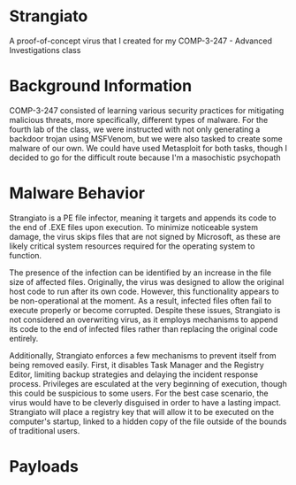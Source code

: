 # Strangiato
A proof-of-concept virus that I created for my COMP-3-247 - Advanced Investigations class

# Background Information
COMP-3-247 consisted of learning various security practices for mitigating malicious threats, more specifically, different types of malware. For the fourth lab of the class, we were instructed with not only generating a backdoor trojan using MSFVenom, but we were also tasked to create some malware of our own. We could have used Metasploit for both tasks, though I decided to go for the difficult route because I'm a masochistic psychopath

# Malware Behavior
Strangiato is a PE file infector, meaning it targets and appends its code to the end of .EXE files upon execution. To minimize noticeable system damage, the virus skips files that are not signed by Microsoft, as these are likely critical system resources required for the operating system to function.

The presence of the infection can be identified by an increase in the file size of affected files. Originally, the virus was designed to allow the original host code to run after its own code. However, this functionality appears to be non-operational at the moment. As a result, infected files often fail to execute properly or become corrupted. Despite these issues, Strangiato is not considered an overwriting virus, as it employs mechanisms to append its code to the end of infected files rather than replacing the original code entirely.

Additionally, Strangiato enforces a few mechanisms to prevent itself from being removed easily. First, it disables Task Manager and the Registry Editor, limiting backup strategies and delaying the incident response process. Privileges are esculated at the very beginning of execution, though this could be suspicious to some users. For the best case scenario, the virus would have to be cleverly disguised in order to have a lasting impact. Strangiato will place a registry key that will allow it to be executed on the computer's startup, linked to a hidden copy of the file outside of the bounds of traditional users.

# Payloads
